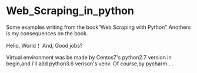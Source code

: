 # Web_Scraping_in_python
Some examples writing from the book“Web Scraping with Python"
Anothers is my consequences on the book.

Hello, World！
And, Good jobs?

Virtual environment was be made by Centos7's python2.7 version in begin,and i'll add python3.6 verison's venv.
Of course,by pycharm....
